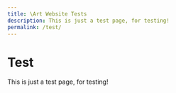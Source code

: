 ```yaml
---
title: \Art Website Tests
description: This is just a test page, for testing!
permalink: /test/
---
```


# Test

This is just a test page, for testing!